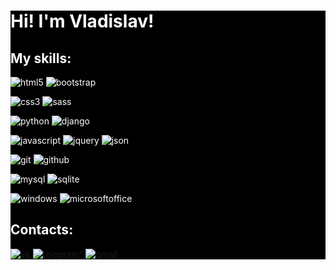 <div style="background-color: #000000; color: #ffffff;" align="left">
    <h1>Hi! I'm Vladislav!</h1>
    <div id="skills">
      <h2>My skills:</h2>
      <p><img src="https://img.shields.io/badge/HTML5-e34f26?logo=html5&logoColor=ffffff&style=for-the-badge" alt="html5">
      <img src="https://img.shields.io/badge/bootstrap-563d7c?logo=bootstrap&logoColor=ffffff&style=for-the-badge" alt="bootstrap"></p>
      <p><img src="https://img.shields.io/badge/css3-1572b6?logo=css3&logoColor=ffffff&style=for-the-badge" alt="css3">
      <img src="https://img.shields.io/badge/sass-cc6699?logo=sass&logoColor=ffffff&style=for-the-badge" alt="sass"></p>
      <p><img src="https://img.shields.io/badge/python-ffffff?logo=python&logoColor=326c9d&style=for-the-badge" alt="python">
      <img src="https://img.shields.io/badge/django-053621?logo=django&logoColor=326c9d&style=for-the-badge" alt="django"></p>
      <p><img src="https://img.shields.io/badge/javascript-323330?logo=javascript&logoColor=f7df1e&style=for-the-badge" alt="javascript">
      <img src="https://img.shields.io/badge/jquery-0769ad?logo=jquery&logoColor=ffffff&style=for-the-badge" alt="jquery">
      <img src="https://img.shields.io/badge/json-5e5c5c?logo=json&logoColor=ffffff&style=for-the-badge" alt="json"></p>
      <p><img src="https://img.shields.io/badge/git-f05033?logo=git&logoColor=ffffff&style=for-the-badge" alt="git">
      <img src="https://img.shields.io/badge/github-323330?logo=github&logoColor=ffffff&style=for-the-badge" alt="github"></p>
      <p><img src="https://img.shields.io/badge/mysql-0000ff?logo=mysql&logoColor=ffffff&style=for-the-badge" alt="mysql">
      <img src="https://img.shields.io/badge/sqlite-07405e?logo=sqlite&logoColor=ffffff&style=for-the-badge" alt="sqlite"></p>
      <p><img src="https://img.shields.io/badge/windows-0078d6?logo=windows&logoColor=ffffff&style=for-the-badge" alt="windows">
      <img src="https://img.shields.io/badge/microsoft%20office-d83b01?logo=microsoftoffice&logoColor=ffffff&style=for-the-badge" alt="microsoftoffice"></p>
    </div>
    <div id="contacts">
      <h2>Contacts:</h2>
      <a href="https://vk.com/at_vlad"><img src="https://img.shields.io/badge/ВКОНТАКТЕ-0077ff?logo=vk&style=for-the-badge" alt="vk"></a>
      <a href="https://t.me/a_t_vlad"><img src="https://img.shields.io/badge/Telegram-32ace1?logo=telegram&logoColor=ffffff&style=for-the-badge" alt=telegram"></a>
      <a href="mailto:da.vlad.at@gmail.com"><img src="https://img.shields.io/badge/gmail-d14836?logo=gmail&logoColor=ffffff&style=for-the-badge" alt="gmail"></a>
    </div>
  </div>  


